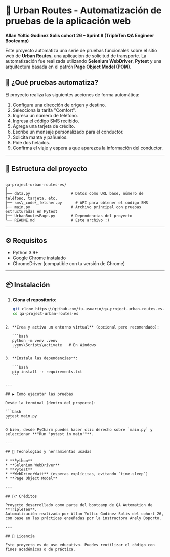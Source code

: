 # 🚕 Urban Routes - Automatización de pruebas de la aplicación web
**Allan Yoltic Godinez Solis cohort 26 – Sprint 8 (TripleTen QA Engineer Bootcamp)**

Este proyecto automatiza una serie de pruebas funcionales sobre el sitio web de **Urban Routes**, una aplicación de solicitud de transporte. La automatización fue realizada utilizando **Selenium WebDriver**, **Pytest** y una arquitectura basada en el patrón **Page Object Model (POM)**.

## 📌 ¿Qué pruebas automatiza?

El proyecto realiza las siguientes acciones de forma automática:

1. Configura una dirección de origen y destino.
2. Selecciona la tarifa "Comfort".
3. Ingresa un número de teléfono.
4. Ingresa el código SMS recibido.
5. Agrega una tarjeta de crédito.
6. Escribe un mensaje personalizado para el conductor.
7. Solicita manta y pañuelos.
8. Pide dos helados.
9. Confirma el viaje y espera a que aparezca la información del conductor.

---

## 🧩 Estructura del proyecto

```

qa-project-urban-routes-es/
│
├── data.py                  # Datos como URL base, número de teléfono, tarjeta, etc.
├── sms\_code\_fetcher.py      # API para obtener el código SMS
├── main.py                  # Archivo principal con pruebas estructuradas en Pytest
├── UrbanRoutesPage.py       # Dependencias del proyecto
└── README.md                # Este archivo :)

````

---

## ⚙️ Requisitos

- Python 3.9+
- Google Chrome instalado
- ChromeDriver (compatible con tu versión de Chrome)

---

## 📦 Instalación

1. **Clona el repositorio**:
   ```bash
   git clone https://github.com/tu-usuario/qa-project-urban-routes-es.git
   cd qa-project-urban-routes-es
````

2. **Crea y activa un entorno virtual** (opcional pero recomendado):

   ```bash
   python -m venv .venv
   .venv\Scripts\activate   # En Windows
   ```

3. **Instala las dependencias**:

   ```bash
   pip install -r requirements.txt
   ```

---

## ▶️ Cómo ejecutar las pruebas

Desde la terminal (dentro del proyecto):

```bash
pytest main.py
```

O bien, desde PyCharm puedes hacer clic derecho sobre `main.py` y seleccionar **"Run 'pytest in main'"**.

---

## 🧪 Tecnologías y herramientas usadas

* **Python**
* **Selenium WebDriver**
* **Pytest**
* **WebDriverWait** (esperas explícitas, evitando `time.sleep`)
* **Page Object Model**

---

## 🙋‍♂️ Créditos

Proyecto desarrollado como parte del bootcamp de QA Automation de **TripleTen**.
Automatización realizada por Allan Yoltic Godinez Solis del cohort 26, con base en las prácticas enseñadas por la instructora Anely Doporto.

---

## 📄 Licencia

Este proyecto es de uso educativo. Puedes reutilizar el código con fines académicos o de práctica.
